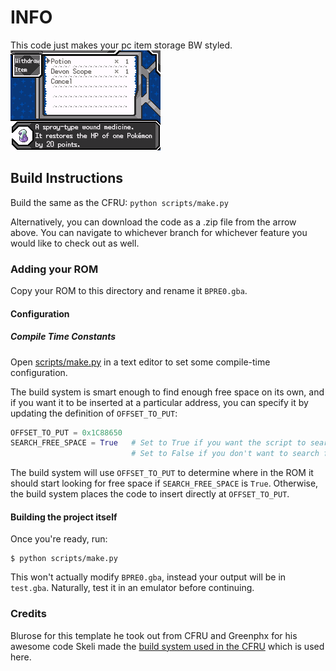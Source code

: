 # INFO
This code just makes your pc item storage BW styled.
![](PTJOK_1644043969376.png)

## Build Instructions

Build the same as the CFRU:  `python scripts/make.py`

Alternatively, you can download the code as a .zip file from the arrow above.  You can navigate to whichever branch for whichever feature you would like to check out as well.

### Adding your ROM

Copy your ROM to this directory and rename it `BPRE0.gba`.

#### Configuration

##### Compile Time Constants

Open [scripts/make.py](https://github.com/BluRosie/firegold-code/blob/template/scripts/make.py#L12) in a text editor to set some compile-time configuration.

The build system is smart enough to find enough free space on its own, and if you want it to be inserted at a particular address, you can specify it by updating the definition of `OFFSET_TO_PUT`:

```python
OFFSET_TO_PUT = 0x1C88650
SEARCH_FREE_SPACE = True   # Set to True if you want the script to search for free space
                           # Set to False if you don't want to search for free space as you for example update the engine
```

The build system will use `OFFSET_TO_PUT` to determine where in the ROM it should start looking for free space if `SEARCH_FREE_SPACE` is `True`.  Otherwise, the build system places the code to insert directly at `OFFSET_TO_PUT`.

#### Building the project itself

Once you're ready, run:

```shell
$ python scripts/make.py
```

This won't actually modify `BPRE0.gba`, instead your output will be in `test.gba`. Naturally, test it in an emulator before continuing.

### Credits

Blurose for this template he took out from CFRU and Greenphx for his awesome code
Skeli made the [build system used in the CFRU](https://github.com/Skeli789/Complete-Fire-Red-Upgrade) which is used here.
